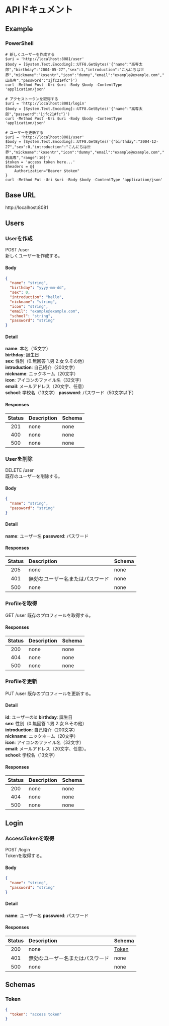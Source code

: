 # APIドキュメント
## Example
### PowerShell
```shell
# 新しくユーザーを作成する
$uri = 'http://localhost:8081/user'
$body = [System.Text.Encoding]::UTF8.GetBytes('{"name":"高専太郎","birthday":"2004-05-27","sex":1,"introduction":"こんにちは世界","nickname":"kosentr","icon":"dummy","email":"example@example.com","school":"富山高専","password":"1jfc21#fc"}')
curl -Method Post -Uri $uri -Body $body -ContentType 'application/json' 
```

```shell
# アクセストークンを取得する
$uri = 'http://localhost:8081/login'
$body = [System.Text.Encoding]::UTF8.GetBytes('{"name":"高専太郎","password":"1jfc21#fc"}')
curl -Method Post -Uri $uri -Body $body -ContentType 'application/json'
```

```shell
# ユーザーを更新する
$uri = 'http://localhost:8081/user'
$body = [System.Text.Encoding]::UTF8.GetBytes('{"birthday":"2004-12-27","sex":0,"introduction":"こんにちは世界","nickname":"kosentr","icon":"dummy","email":"example@example.com","school":"福島高専","range":10}')
$token = 'access token here...'
$headers = @{
    Authorization="Bearer $token"
}
curl -Method Put -Uri $uri -Body $body -ContentType 'application/json' 
```

## Base URL
http://localhost:8081
## Users
### Userを作成
POST /user  
新しくユーザーを作成する。
#### Body
```json
{
  "name": "string",
  "birthday": "yyyy-mm-dd",
  "sex": 0,
  "introduction": "hello",
  "nickname": "string",
  "icon": "string",
  "email": "example@example.com",
  "school": "string",
  "password": "string"
}
```
#### Detail
**name**: 本名（15文字）  
**birthday**: 誕生日  
**sex**: 性別（0.無回答 1.男 2.女 9.その他）  
**introduction**: 自己紹介（200文字）  
**nickname**: ニックネーム（20文字）  
**icon**: アイコンのファイル名（32文字）  
**email**: メールアドレス（20文字、任意）  
**school**: 学校名（13文字）
**password**: パスワード（50文字以下）
#### Responses
| Status | Description | Schema |
|:------:|:------------|:-------|
|  201   | none        | none   |
|  400   | none        | none   |
|  500   | none        | none   |

### Userを削除
DELETE /user  
既存のユーザーを削除する。
#### Body
```json
{
  "name": "string",
  "password": "string"
}
```
#### Detail
**name**: ユーザー名
**password**: パスワード
#### Responses
| Status | Description      | Schema |
|:------:|:-----------------|:-------|
|  205   | none             | none   |
|  401   | 無効なユーザー名またはパスワード | none   |
|  500   | none             | none   |

### Profileを取得
GET /user
既存のプロフィールを取得する。
#### Responses
| Status | Description | Schema |
|:------:|:------------|:-------|
|  200   | none        | none   |
|  404   | none        | none   |
|  500   | none        | none   |

### Profileを更新
PUT /user
既存のプロフィールを更新する。
#### Detail
**id**: ユーザーのid 
**birthday**: 誕生日  
**sex**: 性別（0.無回答 1.男 2.女 9.その他）  
**introduction**: 自己紹介（200文字）  
**nickname**: ニックネーム（20文字）  
**icon**: アイコンのファイル名（32文字）  
**email**: メールアドレス（20文字、任意）。  
**school**: 学校名（13文字）
#### Responses
| Status | Description | Schema |
|:------:|:------------|:-------|
|  200   | none        | none   |
|  404   | none        | none   |
|  500   | none        | none   |

## Login
### AccessTokenを取得
POST /login  
Tokenを取得する。
#### Body
```json
{
  "name": "string",
  "password": "string"
}
```
#### Detail
**name**: ユーザー名
**password**: パスワード  
#### Responses
| Status | Description      | Schema          |
|:------:|:-----------------|:----------------|
|  200   | none             | [Token](#Token) |
|  401   | 無効なユーザー名またはパスワード | none            |
|  500   | none             | none            |

## Schemas
### Token
```json
{
  "token": "access token"
}
```